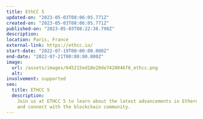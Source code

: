 ```yaml
---
title: EthCC 5
updated-on: "2023-05-03T08:06:05.771Z"
created-on: "2023-05-03T08:06:05.771Z"
published-on: "2023-05-03T08:22:38.798Z"
description:
location: Paris, France
external-link: https://ethcc.io/
start-date: "2022-07-19T00:00:00.000Z"
end-date: "2022-07-21T00:00:00.000Z"
image:
  url: /assets/images/645215ed18e20de7428046f6_ethcc.png
  alt:
involvement: supported
seo:
  title: ETHCC 5
  description:
    Join us at ETHCC 5 to learn about the latest advancements in Ethereum
    and connect with the blockchain community.
---
```

